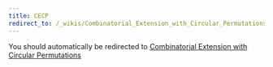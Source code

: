 ```yaml
---
title: CECP
redirect_to: /_wikis/Combinatorial_Extension_with_Circular_Permutations
---
```


You should automatically be redirected to [Combinatorial Extension with Circular Permutations](/_wikis/Combinatorial_Extension_with_Circular_Permutations)
